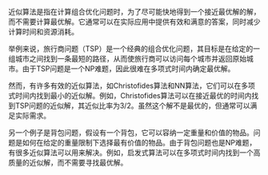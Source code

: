 

近似算法是指在计算组合优化问题时，为了尽可能快地得到一个接近最优解的解，而不需要计算最优解。它通常可以在实际应用中提供有效和满意的答案，同时减少计算时间和资源消耗。

举例来说，旅行商问题（TSP）是一个经典的组合优化问题，其目标是在给定的一组城市之间找到一条最短的路径，从而使旅行商可以访问每个城市并返回原始城市。由于TSP问题是一个NP难题，因此很难在多项式时间内确定最优解。

然而，有许多有效的近似算法，如Christofides算法和NN算法，它们可以在多项式时间内找到最小的近似解。例如，Christofides算法可以在接近最优的时间内找到TSP问题的近似解，其近似比率为3/2。虽然这个解不是最优的，但通常可以满足实际需求。

另一个例子是背包问题，假设有一个背包，它可以容纳一定重量和价值的物品。问题是如何在给定的重量限制下选择最有价值的物品。由于背包问题也是NP难题，有很多近似算法可以用来解决。例如，启发式算法可以在多项式时间内找到一个高质量的近似解，而不需要寻找最优解。